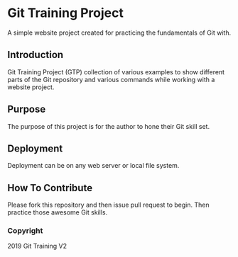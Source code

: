 # Git Training Project

A simple website project created for practicing the fundamentals of Git with.

## Introduction 

Git Training Project (GTP) collection of various examples to show different parts of the Git repository  and various commands while working with a website project.

## Purpose

The purpose of this project is for the author to hone their Git skill set.

## Deployment

Deployment can be on any web server or local file system.

## How To Contribute 

Please fork this repository and then issue pull request to begin. Then practice those awesome Git skills.

### Copyright

2019 Git Training V2
